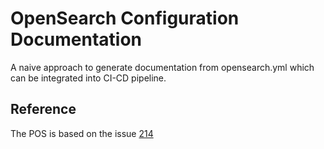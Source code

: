 # OpenSearch Configuration Documentation

A naive approach to generate documentation from opensearch.yml which can be integrated into CI-CD pipeline.

## Reference

The POS is based on the issue [214](https://github.com/opensearch-project/documentation-website/issues/214)
